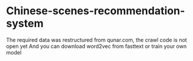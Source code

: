 # Chinese-scenes-recommendation-system
The required data was restructured from qunar.com, the crawl code is not open yet
And you can download word2vec from fasttext or train your own model 
